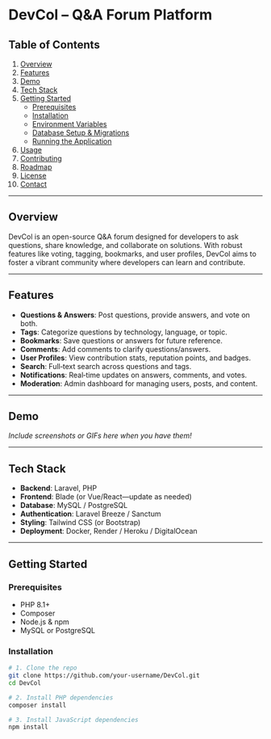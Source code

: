 # DevCol – Q&A Forum Platform

## Table of Contents
1. [Overview](#overview)  
2. [Features](#features)  
3. [Demo](#demo)  
4. [Tech Stack](#tech-stack)  
5. [Getting Started](#getting-started)  
   - [Prerequisites](#prerequisites)  
   - [Installation](#installation)  
   - [Environment Variables](#environment-variables)  
   - [Database Setup & Migrations](#database-setup--migrations)  
   - [Running the Application](#running-the-application)  
6. [Usage](#usage)  
7. [Contributing](#contributing)  
8. [Roadmap](#roadmap)  
9. [License](#license)  
10. [Contact](#contact)  

---

## Overview
DevCol is an open-source Q&A forum designed for developers to ask questions, share knowledge, and collaborate on solutions. With robust features like voting, tagging, bookmarks, and user profiles, DevCol aims to foster a vibrant community where developers can learn and contribute.

---

## Features
- **Questions & Answers**: Post questions, provide answers, and vote on both.  
- **Tags**: Categorize questions by technology, language, or topic.  
- **Bookmarks**: Save questions or answers for future reference.  
- **Comments**: Add comments to clarify questions/answers.  
- **User Profiles**: View contribution stats, reputation points, and badges.  
- **Search**: Full‑text search across questions and tags.  
- **Notifications**: Real‑time updates on answers, comments, and votes.  
- **Moderation**: Admin dashboard for managing users, posts, and content.

---

## Demo
*Include screenshots or GIFs here when you have them!*

---

## Tech Stack
- **Backend**: Laravel, PHP  
- **Frontend**: Blade (or Vue/React—update as needed)  
- **Database**: MySQL / PostgreSQL  
- **Authentication**: Laravel Breeze / Sanctum  
- **Styling**: Tailwind CSS (or Bootstrap)  
- **Deployment**: Docker, Render / Heroku / DigitalOcean  

---

## Getting Started

### Prerequisites
- PHP 8.1+  
- Composer  
- Node.js & npm  
- MySQL or PostgreSQL  

### Installation
```bash
# 1. Clone the repo
git clone https://github.com/your-username/DevCol.git
cd DevCol

# 2. Install PHP dependencies
composer install

# 3. Install JavaScript dependencies
npm install
